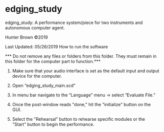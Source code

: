 # edging_study

edging_study: A performance system/piece for two instruments and autonomous computer agent.

Hunter Brown ©2019

Last Updated: 05/26/2019 
How to run the software

*** Do not remove any files or folders from this folder. They must remain in this folder for the computer part to function.***

1. Make sure that your audio interface is set as the default input and output device for the computer.

2. Open “edging_study_main.scd"

3. In menu bar navigate to the “Language” menu -> select “Evaluate File.”

4. Once the post-window reads "done," hit the "initialize" button on the GUI. 

5. Select the "Rehearsal" button to rehearse specific modules or the "Start" button to begin the performance.